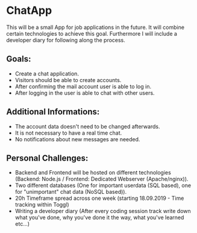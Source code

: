 # ChatApp

This will be a small App for job applications in the future.
It will combine certain technologies to achieve this goal.
Furthermore I will include a developer diary for following along the process.

## Goals:

- Create a chat application.
- Visitors should be able to create accounts.
- After confirming the mail account user is able to log in.
- After logging in the user is able to chat with other users.

## Additional Informations:

- The account data doesn't need to be changed afterwards.
- It is not necessary to have a real time chat.
- No notifications about new messages are needed.

## Personal Challenges:

- Backend and Frontend will be hosted on different technologies (Backend: Node.js / Frontend: Dedicated Webserver (Apache/nginx)).
- Two different databases (One for important userdata (SQL based), one for "unimportant" chat data (NoSQL based)).
- 20h Timeframe spread across one week (starting 18.09.2019 - Time tracking within Toggl)
- Writing a developer diary (After every coding session track write down what you've done, why you've done it the way, what you've learned etc...)
